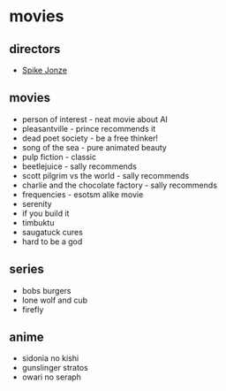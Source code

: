 # movies

## directors
- [Spike Jonze](http://www.imdb.com/name/nm0005069/)

## movies
- person of interest - neat movie about AI
- pleasantville - prince recommends it
- dead poet society - be a free thinker!
- song of the sea - pure animated beauty
- pulp fiction - classic
- beetlejuice - sally recommends
- scott pilgrim vs the world - sally recommends
- charlie and the chocolate factory - sally recommends
- frequencies - esotsm alike movie
- serenity
- if you build it
- timbuktu
- saugatuck cures
- hard to be a god

## series
- bobs burgers
- lone wolf and cub
- firefly

## anime
- sidonia no kishi
- gunslinger stratos
- owari no seraph
